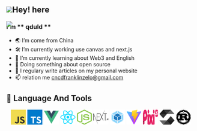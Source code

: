 ## <img src="https://media.giphy.com/media/hvRJCLFzcasrR4ia7z/giphy.gif" width="3%">Hey! here

<img align="right" width="50%" style="position:absolute" src="https://github-readme-stats.vercel.app/api?username=qduld&show_icons=true&theme=transparent">

### I'm ** qduld **

- 🌏 I’m come from China
- 🛠 I’m currently working use canvas and next.js
- 🌱 I’m currently learning about Web3 and English
- 🔭 Doing something about open source
- 📝 I regulary write articles on my personal website
- 📫 relation me cncdfranklinzelo@gmail.com

## 🚀 Language And Tools

<div align="center" >
	<img src="./images/javascript.svg" width="40" height="40" alt="javascript" />
	<img src="./images/typescript.svg" width="40" height="40" alt="typescript" />
	<img src="./images/vuejs.svg" width="40" height="40" alt="vue" />
  <img src="./images/reactjs.svg" width="40" height="40" alt="react" />
	<img src="./images/nodejs.svg" width="40" height="40" alt="node" />
	<img src="./images/next.svg" width="40" height="40" alt="next" />
  <img src="./images/webpack.svg" width="40" height="40" alt="webpack" />
	<img src="./images/vite.svg" width="40" height="40" alt="vite" />
	<a href="https://pixijs.com" target="_blank"><img src="./images/pixi.svg" width="40" height="40" alt="pixi" /></a>
  <img src="./images/solidity.svg" width="40" height="40" alt="solidity" />
  <img src="./images/rust.svg" width="40" height="40" alt="rust" />
</div>
